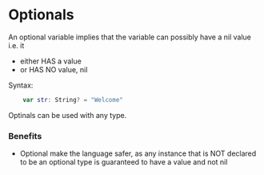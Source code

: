# Optionals

An optional variable implies that the variable can possibly have a nil value i.e. it
* either HAS a value
* or HAS NO value, nil

Syntax:
```swift
	var str: String? = "Welcome"
```

Optinals can be used with any type. 

### Benefits 

* Optional make the language safer, as any instance that is NOT declared to be an optional type is guaranteed to have a value and not nil
